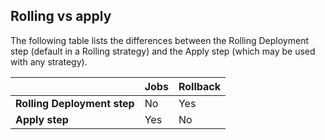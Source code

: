 ## Rolling vs apply

The following table lists the differences between the Rolling Deployment step (default in a Rolling strategy) and the Apply step (which may be used with any strategy).

|  | **Jobs** | **Rollback** |
| --- | --- | --- |
| **Rolling Deployment step** | No | Yes |
| **Apply step** | Yes | No |
